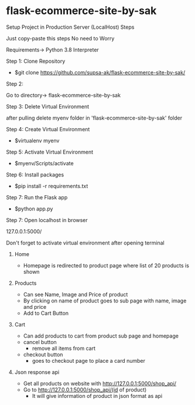 # flask-ecommerce-site-by-sak
Setup Project in Production Server (LocalHost) Steps


Just copy-paste this steps No need to Worry 



Requirements-> Python 3.8 Interpreter

Step 1:
Clone Repository 

- $git clone https://github.com/supsa-ak/flask-ecommerce-site-by-sak/  


Step 2:

Go to directory-> flask-ecommerce-site-by-sak


Step 3:
Delete Virtual Environment

after pulling delete myenv folder in 'flask-ecommerce-site-by-sak' folder

Step 4:
Create Virtual Environment

- $virtualenv myenv  


Step 5:
Activate Virtual Environment 

- $myenv/Scripts/activate


Step 6:
Install packages 

- $pip install -r requirements.txt


Step 7:
Run the Flask app 

- $python app.py


Step 7:
Open localhost in browser 

127.0.0.1:5000/


Don't forget to activate virtual environment after opening terminal

1. Home
    - Homepage is redirected to product page where list of 20 products is shown

2. Products
    - Can see Name, Image and Price of product
    - By clicking on name of product goes to sub page with name, image and price
    - Add to Cart Button
   
3. Cart
    - Can add products to cart from product sub page and homepage
    -  cancel  button 
        - remove all items from cart
    - checkout button
        - goes to checkout page to place a card number
        
4. Json response api
    -  Get all products on website with http://127.0.0.1:5000/shop_api/
    -  Go to http://127.0.0.1:5000/shop_api/(id of product)
        - It will give information of product in json format as api 

